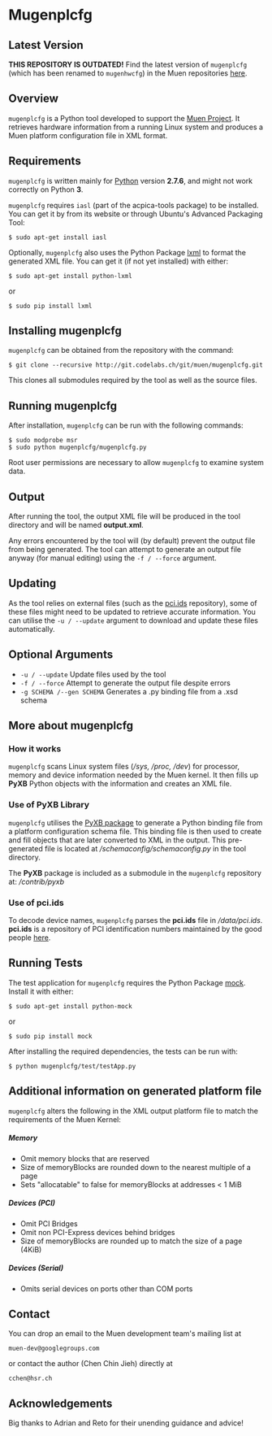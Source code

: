 Mugenplcfg
==========

Latest Version
--------------

**THIS REPOSITORY IS OUTDATED!** Find the latest version of `mugenplcfg` (which 
has been renamed to `mugenhwcfg`) in the Muen repositories [here][7].

Overview
--------

`mugenplcfg` is a Python tool developed to support the [Muen Project][1].
It retrieves hardware information from a running Linux system and produces a
Muen platform configuration file in XML format.


Requirements
------------

`mugenplcfg` is written mainly for [Python][2] version **2.7.6**, and might not
work correctly on Python **3**.

`mugenplcfg` requires `iasl` (part of the acpica-tools package) to be installed.
You can get it by from its website or through Ubuntu's Advanced Packaging Tool:

    $ sudo apt-get install iasl

Optionally, `mugenplcfg` also uses the Python Package [lxml][3] to format the
generated XML file. You can get it (if not yet installed) with either:

    $ sudo apt-get install python-lxml

or

    $ sudo pip install lxml

Installing mugenplcfg
---------------------

`mugenplcfg` can be obtained from the repository with the command:

    $ git clone --recursive http://git.codelabs.ch/git/muen/mugenplcfg.git

This clones all submodules required by the tool as well as the source files.


Running mugenplcfg
------------------

After installation, `mugenplcfg` can be run with the following commands:

    $ sudo modprobe msr
    $ sudo python mugenplcfg/mugenplcfg.py

Root user permissions are necessary to allow `mugenplcfg` to examine system
data.


Output
------

After running the tool, the output XML file will be produced in the tool
directory and will be named **output.xml**.

Any errors encountered by the tool will (by default) prevent the output file
from being generated. The tool can attempt to generate an output file anyway
(for manual editing) using the `-f / --force` argument.


Updating
--------

As the tool relies on external files (such as the [pci.ids][4] repository), some
of these files might need to be updated to retrieve accurate information.
You can utilise the `-u / --update` argument to download and update these files
automatically. 


Optional Arguments
------------------

- `-u / --update`             Update files used by the tool
- `-f / --force`              Attempt to generate the output file despite errors
- `-g SCHEMA /--gen SCHEMA`   Generates a .py binding file from a .xsd schema


More about mugenplcfg
---------------------

### How it works

`mugenplcfg` scans Linux system files (*/sys, /proc, /dev*) for processor,
memory and device information needed by the Muen kernel. It then fills up
**PyXB** Python objects with the information and creates an XML file.


### Use of PyXB Library

`mugenplcfg` utilises the [PyXB package][5] to generate
a Python binding file from a platform configuration schema file. This binding
file is then used to create and fill objects that are later converted to XML in
the output. This pre-generated file is located at 
*/schemaconfig/schemaconfig.py* in the tool directory.

The **PyXB** package is included as a submodule in the `mugenplcfg` repository
at: */contrib/pyxb*


### Use of pci.ids

To decode device names, `mugenplcfg` parses the **pci.ids** file in
*/data/pci.ids*. **pci.ids** is a repository of PCI identification numbers 
maintained by the good people [here][4].


Running Tests
-------------

The test application for `mugenplcfg` requires the Python Package
[mock][6]. Install it with either:

    $ sudo apt-get install python-mock

or

    $ sudo pip install mock

After installing the required dependencies, the tests can be run with:

    $ python mugenplcfg/test/testApp.py


Additional information on generated platform file
-------------------------------------------------

`mugenplcfg` alters the following in the XML output platform file to match the 
requirements of the Muen Kernel:

##### Memory
  - Omit memory blocks that are reserved
  - Size of memoryBlocks are rounded down to the nearest multiple of a page
  - Sets "allocatable" to false for memoryBlocks at addresses < 1 MiB

##### Devices (PCI)
  - Omit PCI Bridges
  - Omit non PCI-Express devices behind bridges
  - Size of memoryBlocks are rounded up to match the size of a page (4KiB)

##### Devices (Serial)
  - Omits serial devices on ports other than COM ports


Contact
-------

You can drop an email to the Muen development team's mailing list at

	muen-dev@googlegroups.com

or contact the author (Chen Chin Jieh) directly at

	cchen@hsr.ch


Acknowledgements
----------------

Big thanks to Adrian and Reto for their unending guidance and advice!


[1]: http://muen.sk/ "Muen website"
[2]: https://www.python.org/ "Python"
[3]: http://lxml.de/ "LXML"
[4]: https://pci-ids.ucw.cz/ "The pci.ids repository"
[5]: http://pyxb.sourceforge.net/ "PyXB"
[6]: https://mock.readthedocs.org/en/latest/ "Mock"
[7]: https://git.codelabs.ch/?p=muen/mugenhwcfg.git;a=summary "mugenhwcfg"
